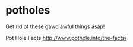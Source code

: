 potholes
========

Get rid of these gawd awful things asap!

Pot Hole Facts http://www.pothole.info/the-facts/ 
